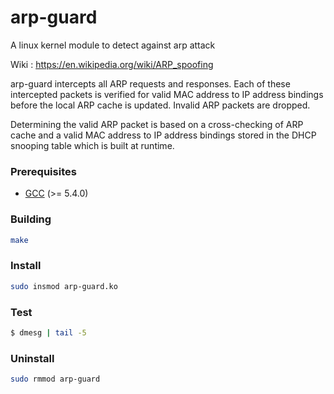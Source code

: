 # arp-guard
A linux kernel module to detect against arp attack 

Wiki : https://en.wikipedia.org/wiki/ARP_spoofing

arp-guard intercepts all ARP requests and responses. Each of these intercepted packets is verified for valid MAC address to IP address bindings before the local ARP cache is updated. Invalid ARP packets are dropped.

Determining the valid ARP packet is based on a cross-checking of ARP cache and a valid MAC address to IP address bindings stored in the DHCP snooping table which is built at runtime.


### Prerequisites
+ [GCC](http://gcc.gnu.org "GCC home") (>= 5.4.0)
### Building
```bash
make
```
### Install
```bash
sudo insmod arp-guard.ko
```
### Test
```bash
$ dmesg | tail -5
```
### Uninstall
```bash
sudo rmmod arp-guard
